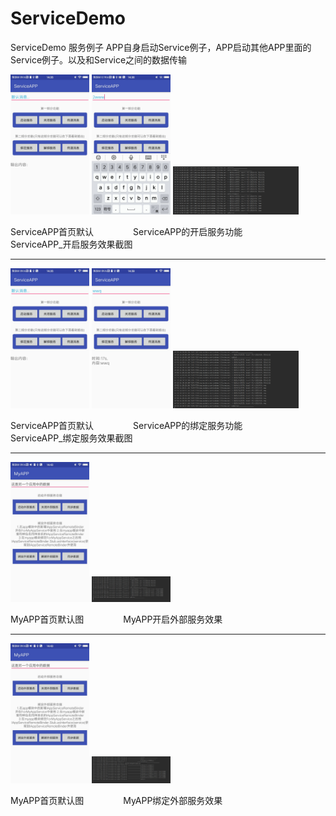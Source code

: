 # ServiceDemo
ServiceDemo 服务例子
APP自身启动Service例子，APP启动其他APP里面的Service例子。以及和Service之间的数据传输

<p>
<img src="https://github.com/yueyue10/AndroidProjects/blob/master/ServiceDemo/pic/ServiceAPP首页默认.jpg?raw=true" width="25%" />
<img src="https://github.com/yueyue10/AndroidProjects/blob/master/ServiceDemo/pic/ServiceAPP的开启服务功能.jpg?raw=true" width="25%" />
<img src="https://github.com/yueyue10/AndroidProjects/blob/master/ServiceDemo/pic/ServiceAPP_开启服务效果截图.png?raw=true" width="40%" />
</p>
<p>
  ServiceAPP首页默认&nbsp&nbsp&nbsp&nbsp&nbsp&nbsp&nbsp&nbsp&nbsp&nbsp&nbsp&nbsp&nbsp&nbsp&nbsp
  ServiceAPP的开启服务功能&nbsp&nbsp&nbsp&nbsp&nbsp&nbsp&nbsp&nbsp&nbsp&nbsp&nbsp&nbsp&nbsp&nbsp&nbsp
  ServiceAPP_开启服务效果截图
</p>
<hr />

<p>
<img src="https://github.com/yueyue10/AndroidProjects/blob/master/ServiceDemo/pic/ServiceAPP首页默认.jpg?raw=true" width="25%" />
<img src="https://github.com/yueyue10/AndroidProjects/blob/master/ServiceDemo/pic/ServiceAPP的绑定服务功能.jpg?raw=true" width="25%" />
<img src="https://github.com/yueyue10/AndroidProjects/blob/master/ServiceDemo/pic/ServiceAPP_绑定服务效果截图.png?raw=true" width="40%" />
</p>
<p>
  ServiceAPP首页默认&nbsp&nbsp&nbsp&nbsp&nbsp&nbsp&nbsp&nbsp&nbsp&nbsp&nbsp&nbsp&nbsp&nbsp&nbsp
  ServiceAPP的绑定服务功能&nbsp&nbsp&nbsp&nbsp&nbsp&nbsp&nbsp&nbsp&nbsp&nbsp&nbsp&nbsp&nbsp&nbsp&nbsp
  ServiceAPP_绑定服务效果截图
</p>
<hr />

<p>
<img src="https://github.com/yueyue10/AndroidProjects/blob/master/ServiceDemo/pic/MyAPP首页默认图.jpg?raw=true" width="25%" />
<img src="https://github.com/yueyue10/AndroidProjects/blob/master/ServiceDemo/pic/MyAPP开启外部服务效果.png?raw=true" width="25%" />
</p>
<p>
  MyAPP首页默认图&nbsp&nbsp&nbsp&nbsp&nbsp&nbsp&nbsp&nbsp&nbsp&nbsp&nbsp&nbsp&nbsp&nbsp&nbsp
  MyAPP开启外部服务效果
</p>
<hr />

<p>
<img src="https://github.com/yueyue10/AndroidProjects/blob/master/ServiceDemo/pic/MyAPP首页默认图.jpg?raw=true" width="25%" />
<img src="https://github.com/yueyue10/AndroidProjects/blob/master/ServiceDemo/pic/MyAPP绑定外部服务效果.png?raw=true" width="25%" />
</p>
<p>
  MyAPP首页默认图&nbsp&nbsp&nbsp&nbsp&nbsp&nbsp&nbsp&nbsp&nbsp&nbsp&nbsp&nbsp&nbsp&nbsp&nbsp
  MyAPP绑定外部服务效果
</p>
